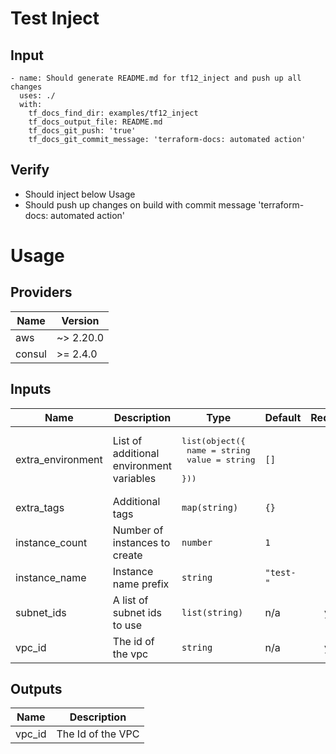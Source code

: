 # Test Inject

## Input
```
- name: Should generate README.md for tf12_inject and push up all changes
  uses: ./
  with:
    tf_docs_find_dir: examples/tf12_inject
    tf_docs_output_file: README.md
    tf_docs_git_push: 'true'
    tf_docs_git_commit_message: 'terraform-docs: automated action'
```

## Verify
- Should inject below Usage
- Should push up changes on build with commit message 'terraform-docs: automated action'

# Usage
<!--- BEGIN_TF_DOCS --->
## Providers

| Name | Version |
|------|---------|
| aws | ~> 2.20.0 |
| consul | >= 2.4.0 |

## Inputs

| Name | Description | Type | Default | Required |
|------|-------------|------|---------|:-----:|
| extra\_environment | List of additional environment variables | <pre>list(object({<br>    name  = string<br>    value = string<br>  }))<br></pre> | `[]` | no |
| extra\_tags | Additional tags | `map(string)` | `{}` | no |
| instance\_count | Number of instances to create | `number` | `1` | no |
| instance\_name | Instance name prefix | `string` | `"test-"` | no |
| subnet\_ids | A list of subnet ids to use | `list(string)` | n/a | yes |
| vpc\_id | The id of the vpc | `string` | n/a | yes |

## Outputs

| Name | Description |
|------|-------------|
| vpc\_id | The Id of the VPC |
<!--- END_TF_DOCS --->
